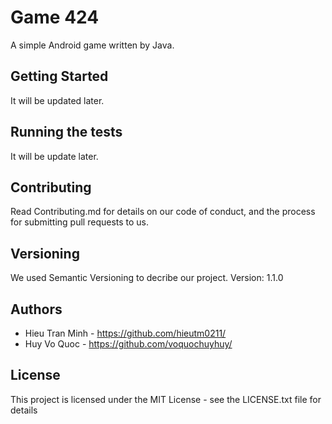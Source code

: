 # Game 424
A simple Android game written by Java.

## Getting Started
It will be updated later.

## Running the tests
It will be update later.

## Contributing
Read Contributing.md for details on our code of conduct, and the process for submitting pull requests to us.

## Versioning
We used Semantic Versioning to decribe our project.
Version: 1.1.0

## Authors
- Hieu Tran Minh - https://github.com/hieutm0211/
- Huy Vo Quoc - https://github.com/voquochuyhuy/

## License
This project is licensed under the MIT License - see the LICENSE.txt file for details